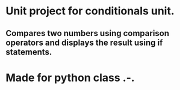 # Unit project for conditionals unit.

## Compares two numbers using comparison operators and displays the result using if statements.

# Made for python class .-.